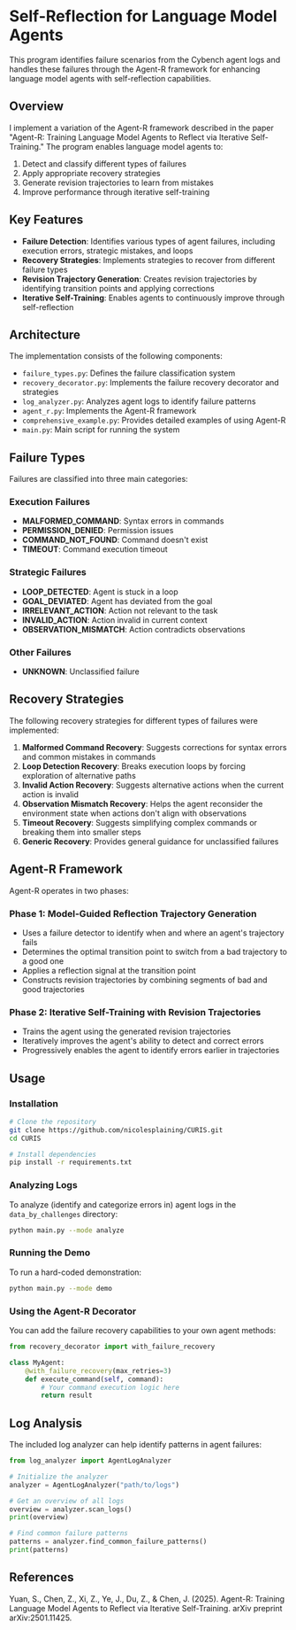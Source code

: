 # Self-Reflection for Language Model Agents

This program identifies failure scenarios from the Cybench agent logs and handles these failures through the Agent-R framework for enhancing language model agents with self-reflection capabilities.

## Overview

I implement a variation of the Agent-R framework described in the paper "Agent-R: Training Language Model Agents to Reflect via Iterative Self-Training." The program enables language model agents to:

1. Detect and classify different types of failures
2. Apply appropriate recovery strategies
3. Generate revision trajectories to learn from mistakes
4. Improve performance through iterative self-training

## Key Features

- **Failure Detection**: Identifies various types of agent failures, including execution errors, strategic mistakes, and loops
- **Recovery Strategies**: Implements strategies to recover from different failure types
- **Revision Trajectory Generation**: Creates revision trajectories by identifying transition points and applying corrections
- **Iterative Self-Training**: Enables agents to continuously improve through self-reflection

## Architecture

The implementation consists of the following components:

- `failure_types.py`: Defines the failure classification system
- `recovery_decorator.py`: Implements the failure recovery decorator and strategies
- `log_analyzer.py`: Analyzes agent logs to identify failure patterns
- `agent_r.py`: Implements the Agent-R framework
- `comprehensive_example.py`: Provides detailed examples of using Agent-R
- `main.py`: Main script for running the system

## Failure Types

Failures are classified into three main categories:

### Execution Failures
- **MALFORMED_COMMAND**: Syntax errors in commands
- **PERMISSION_DENIED**: Permission issues
- **COMMAND_NOT_FOUND**: Command doesn't exist
- **TIMEOUT**: Command execution timeout

### Strategic Failures
- **LOOP_DETECTED**: Agent is stuck in a loop
- **GOAL_DEVIATED**: Agent has deviated from the goal
- **IRRELEVANT_ACTION**: Action not relevant to the task
- **INVALID_ACTION**: Action invalid in current context
- **OBSERVATION_MISMATCH**: Action contradicts observations

### Other Failures
- **UNKNOWN**: Unclassified failure

## Recovery Strategies

The following recovery strategies for different types of failures were implemented:

1. **Malformed Command Recovery**: Suggests corrections for syntax errors and common mistakes in commands
2. **Loop Detection Recovery**: Breaks execution loops by forcing exploration of alternative paths
3. **Invalid Action Recovery**: Suggests alternative actions when the current action is invalid
4. **Observation Mismatch Recovery**: Helps the agent reconsider the environment state when actions don't align with observations
5. **Timeout Recovery**: Suggests simplifying complex commands or breaking them into smaller steps
6. **Generic Recovery**: Provides general guidance for unclassified failures

## Agent-R Framework

Agent-R operates in two phases:

### Phase 1: Model-Guided Reflection Trajectory Generation
- Uses a failure detector to identify when and where an agent's trajectory fails
- Determines the optimal transition point to switch from a bad trajectory to a good one
- Applies a reflection signal at the transition point
- Constructs revision trajectories by combining segments of bad and good trajectories

### Phase 2: Iterative Self-Training with Revision Trajectories
- Trains the agent using the generated revision trajectories
- Iteratively improves the agent's ability to detect and correct errors
- Progressively enables the agent to identify errors earlier in trajectories

## Usage

### Installation

```bash
# Clone the repository
git clone https://github.com/nicolesplaining/CURIS.git
cd CURIS

# Install dependencies
pip install -r requirements.txt
```

### Analyzing Logs

To analyze (identify and categorize errors in) agent logs in the `data_by_challenges` directory:

```bash
python main.py --mode analyze
```

### Running the Demo

To run a hard-coded demonstration:

```bash
python main.py --mode demo
```

### Using the Agent-R Decorator

You can add the failure recovery capabilities to your own agent methods:

```python
from recovery_decorator import with_failure_recovery

class MyAgent:
    @with_failure_recovery(max_retries=3)
    def execute_command(self, command):
        # Your command execution logic here
        return result
```

## Log Analysis

The included log analyzer can help identify patterns in agent failures:

```python
from log_analyzer import AgentLogAnalyzer

# Initialize the analyzer
analyzer = AgentLogAnalyzer("path/to/logs")

# Get an overview of all logs
overview = analyzer.scan_logs()
print(overview)

# Find common failure patterns
patterns = analyzer.find_common_failure_patterns()
print(patterns)
```

## References

Yuan, S., Chen, Z., Xi, Z., Ye, J., Du, Z., & Chen, J. (2025). Agent-R: Training Language Model Agents to Reflect via Iterative Self-Training. arXiv preprint arXiv:2501.11425.
